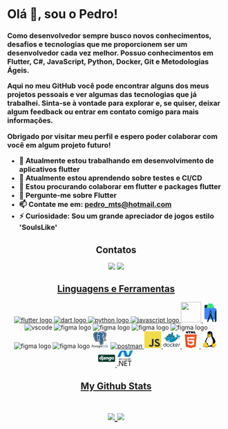 <h1 align="left">Olá 👋, sou o Pedro!</h1>

  <h3 Entusiasta de engenharia e desenvolvimento de aplicações e sistemas, principalmente pela possibilidade de criar ou melhorar algo que já exista agregando valor, facilitando e impactando positivamente o trabalho e a vida das pessoas. 
  
  Como desenvolvedor sempre busco novos conhecimentos, desafios e tecnologias que me proporcionem ser um desenvolvedor cada vez melhor. Possuo conhecimentos em Flutter, C#, JavaScript, Python, Docker, Git e Metodologias Ágeis.
  
  Aqui no meu GitHub você pode encontrar alguns dos meus projetos pessoais e ver algumas das tecnologias que já trabalhei. Sinta-se à vontade para explorar e, se quiser, deixar algum feedback ou entrar em contato comigo para mais informações.
	
 Obrigado por visitar meu perfil e espero poder colaborar com você em algum projeto futuro!  
 
  - 🔭 Atualmente estou trabalhando em desenvolvimento de aplicativos flutter
  - 🌱 Atualmente estou aprendendo sobre testes e CI/CD
  - 👯 Estou procurando colaborar em flutter e packages flutter
  - 💬 Pergunte-me sobre Flutter
  - 📫 Contate me em: pedro_mts@hotmail.com
  - ⚡ Curiosidade: Sou um grande apreciador de jogos estilo 'SoulsLike' </h3>

###

<h2 align="center">Contatos </h2>
<div align="center">
  

  <a href="https://br.linkedin.com/in/reis-pedro" target="_blank"><img src="https://img.shields.io/badge/-LinkedIn-%230077B5?style=for-the-badge&logo=linkedin&logoColor=white" target="_blank"></a> 
  <a href="mailto:pedro_mts@hotmail.com"><img src="https://img.shields.io/badge/Microsoft_Outlook-0078D4?style=for-the-badge&logo=microsoft-outlook&logoColor=white" target="_blank">


###

  <h2 align="center"> Linguagens e Ferramentas</h2>
 
  
  
<div align="center">
  <img src="https://cdn.jsdelivr.net/gh/devicons/devicon/icons/flutter/flutter-original.svg" height="35" width="47" alt="flutter logo"  />
  <img src="https://cdn.jsdelivr.net/gh/devicons/devicon/icons/dart/dart-original.svg" height="35" width="47" alt="dart logo"  />
  <img src="https://cdn.jsdelivr.net/gh/devicons/devicon/icons/python/python-original.svg" height="35" width="47" alt="python logo"  />
  <img src="https://cdn.jsdelivr.net/gh/devicons/devicon/icons/csharp/csharp-original.svg" height="35" width="47" alt="javascript logo"  />
  <a href="https://git-scm.com/" target="_blank"> <img src="https://img.icons8.com/color/48/000000/git.png" width="47" height="47"/> </a>
  <img src="https://raw.githubusercontent.com/devicons/devicon/master/icons/androidstudio/androidstudio-original.svg" alt="vscode" width="35" height="47"/>
  <img src="https://cdn.jsdelivr.net/gh/devicons/devicon/icons/vscode/vscode-original.svg" alt="vscode" width="35" height="47"/> 
  <img src="https://cdn.jsdelivr.net/gh/devicons/devicon/icons/figma/figma-original.svg" height="35" width="47" alt="figma logo"  />
  <img src="https://cdn.jsdelivr.net/gh/devicons/devicon/icons/docker/docker-original.svg" height="35" width="47" alt="figma logo"  />
  <img src="https://cdn.jsdelivr.net/gh/devicons/devicon/icons/arduino/arduino-original.svg" height="35" width="47" alt="figma logo"  />
  <img src="https://cdn.jsdelivr.net/gh/devicons/devicon/icons/firebase/firebase-plain.svg" height="35" width="47" alt="figma logo"  />
  <img src="https://cdn.jsdelivr.net/gh/devicons/devicon/icons/intellij/intellij-original.svg" height="35" width="47" alt="figma logo"  />
  <img src="https://cdn.jsdelivr.net/gh/devicons/devicon/icons/raspberrypi/raspberrypi-original.svg" height="35" width="47" alt="figma logo"  />
  <img src="https://raw.githubusercontent.com/devicons/devicon/2ae2a900d2f041da66e950e4d48052658d850630/icons/postgresql/postgresql-original-wordmark.svg" alt="postgresql" width="40" height="40"/> </a> <a href="https://postman.com" target="_blank">
  <img src="https://www.vectorlogo.zone/logos/getpostman/getpostman-icon.svg" alt="postman" width="40" height="40"/>
  <img src="https://raw.githubusercontent.com/devicons/devicon/2ae2a900d2f041da66e950e4d48052658d850630/icons/javascript/javascript-original.svg" alt="javascript" width="40" height="40"/> </a> <a href="https://laravel.com/" target="_blank">
  <img src="https://raw.githubusercontent.com/devicons/devicon/2ae2a900d2f041da66e950e4d48052658d850630/icons/docker/docker-original-wordmark.svg" alt="docker" width="40" height="40"/> </a> <a href="https://dotnet.microsoft.com/" target="_blank">
  <img src="https://raw.githubusercontent.com/devicons/devicon/2ae2a900d2f041da66e950e4d48052658d850630/icons/html5/html5-original-wordmark.svg" alt="html5" width="40" height="40"/>
  <img src="https://raw.githubusercontent.com/devicons/devicon/2ae2a900d2f041da66e950e4d48052658d850630/icons/linux/linux-original.svg" alt="linux" width="40" height="40"/> </a> <a href="https://www.mysql.com/" target="_blank">
  <img src="https://raw.githubusercontent.com/devicons/devicon/2ae2a900d2f041da66e950e4d48052658d850630/icons/django/django-original.svg" alt="django" width="40" height="40"/> </a> <a href="https://www.docker.com/" target="_blank">
  <img src="https://raw.githubusercontent.com/devicons/devicon/2ae2a900d2f041da66e950e4d48052658d850630/icons/dot-net/dot-net-original-wordmark.svg" alt="dotnet" width="40" height="40"/>
</div>


  ###
  


###

</div>

###

<h2 align="center"> My Github Stats </h2>


  <h1 align="center">
  <img height="180em" src="https://github-readme-stats-git-masterrstaa-rickstaa.vercel.app/api/top-langs/?username=bowineo&hide=html,TSQL,CSS,PLSQL,php,SCSS,Jupyter%20Notebook&layout=compact&count_private=true&langs_count=8" />
  
 
 
  <img height="180em" src="https://github-readme-stats-git-masterrstaa-rickstaa.vercel.app/api?username=bowineo&show_icons=true&count_private=true" />
  </p>
  <br/>




###
 

